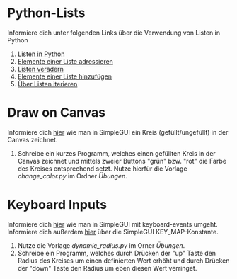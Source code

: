 # Python-Lists

Informiere dich unter folgenden Links über die Verwendung von Listen in Python
1. [Listen in Python](https://www.w3schools.com/python/python_lists.asp)
2. [Elemente einer Liste adressieren](https://www.w3schools.com/python/python_lists_access.asp)
3. [Listen verädern](https://www.w3schools.com/python/python_lists_change.asp)
4. [Elemente einer Liste hinzufügen](https://www.w3schools.com/python/python_lists_add.asp)
5. [Über Listen iterieren](https://www.w3schools.com/python/python_lists_loop.asp)

# Draw on Canvas

Informiere dich [hier](https://py3.codeskulptor.org/docs.html#draw_circle) wie man in SimpleGUI ein Kreis (gefüllt/ungefüllt) in der Canvas zeichnet.

1. Schreibe ein kurzes Programm, welches einen gefüllten Kreis in der Canvas zeichnet und mittels zweier Buttons "grün" bzw. "rot" die Farbe des Kreises entsprechend setzt. Nutze hierfür
die Vorlage *change_color.py* im Ordner *Übungen*.

# Keyboard Inputs

Informiere dich [hier](https://py3.codeskulptor.org/docs.html#draw_circle) wie man in SimpleGUI mit keyboard-events umgeht.
Informiere dich außerdem [hier](https://py3.codeskulptor.org/docs.html#Keys) über die SimpleGUI KEY_MAP-Konstante.

1. Nutze die Vorlage *dynamic_radius.py* im Orner *Übungen*.
2. Schreibe ein Programm, welches durch Drücken der "up" Taste den Radius des Kreises um einen definierten Wert erhöht und durch Drücken der "down" Taste den Radius um eben diesen Wert verringet.
